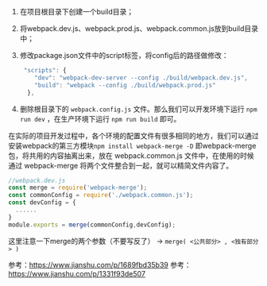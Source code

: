 1. 在项目根目录下创建一个build目录；

2. 将webpack.dev.js、webpack.prod.js、webpack.common.js放到build目录中；

3. 修改package.json文件中的script标签，将config后的路径做修改：

   ```js
    "scripts": {
       "dev": "webpack-dev-server --config ./build/webpack.dev.js",
       "build": "webpack --config ./build/webpack.prod.js"
     },
   ```

4. 删除根目录下的 `webpack.config.js` 文件。那么我们可以开发环境下运行 `npm run dev` ，在生产环境下运行 `npm run build` 即可。

在实际的项目开发过程中，各个环境的配置文件有很多相同的地方，我们可以通过安装webpack的第三方模块`npm install webpack-merge -D`  即webpack-merge 包，将共用的内容抽离出来，放在 webpack.common.js 文件中，在使用的时候通过 webpack-merge 将两个文件整合到一起，就可以精简文件内容了。

```js
//webpack.dev.js
const merge = require('webpack-merge');
const commonConfig = require('./webpack.common.js');
const devConfig = {
  ......
}
module.exports = merge(commonConfig,devConfig);
```

这里注意一下merge的两个参数（不要写反了） → `merge( <公共部分> , <独有部分> )`

参考：https://www.jianshu.com/p/1689fbd35b39
参考：https://www.jianshu.com/p/1331f93de507

